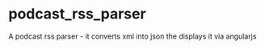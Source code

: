 # podcast_rss_parser
A podcast rss parser - it converts xml into json the displays it via angularjs
